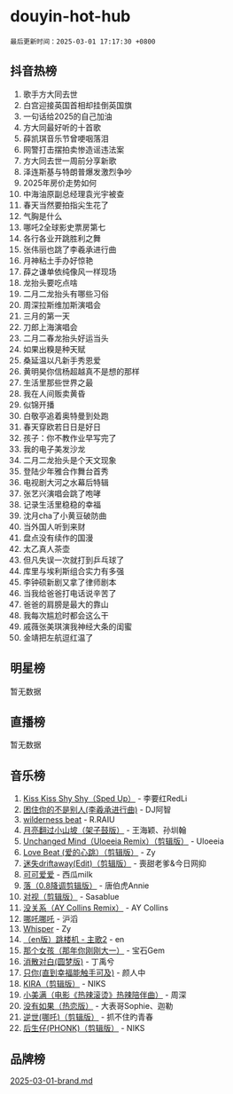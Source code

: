 # douyin-hot-hub

`最后更新时间：2025-03-01 17:17:30 +0800`

## 抖音热榜

1. 歌手方大同去世
1. 白宫迎接英国首相却挂倒英国旗
1. 一句话给2025的自己加油
1. 方大同最好听的十首歌
1. 薛凯琪音乐节曾哽咽落泪
1. 网警打击摆拍卖惨造谣违法案
1. 方大同去世一周前分享新歌
1. 泽连斯基与特朗普爆发激烈争吵
1. 2025年房价走势如何
1. 中海油原副总经理袁光宇被查
1. 春天当然要拍指尖生花了
1. 气胸是什么
1. 哪吒2全球影史票房第七
1. 各行各业开跳胜利之舞
1. 张伟丽也跳了李羲承进行曲
1. 月神粘土手办好惊艳
1. 薛之谦单依纯像风一样现场
1. 龙抬头要吃点啥
1. 二月二龙抬头有哪些习俗
1. 周深拉斯维加斯演唱会
1. 三月的第一天
1. 刀郎上海演唱会
1. 二月二春龙抬头好运当头
1. 如果出糗是种天赋
1. 桑延温以凡新手秀恩爱
1. 黄明昊你信杨超越真不是想的那样
1. 生活里那些世界之最
1. 我在人间贩卖黄昏
1. 似锦开播
1. 白敬亭追着奥特曼到处跑
1. 春天穿欧若日日是好日
1. 孩子：你不教作业早写完了
1. 我的电子美发沙龙
1. 二月二龙抬头是个天文现象
1. 登陆少年雅合作舞台首秀
1. 电视剧大河之水幕后特辑
1. 张艺兴演唱会跳了咆哮
1. 记录生活里稳稳的幸福
1. 沈月cha了小黄豆破防曲
1. 当外国人听到来财
1. 盘点没有续作的国漫
1. 太乙真人茶壶
1. 但凡失误一次就打到乒乓球了
1. 库里与埃利斯组合实力有多强
1. 李钟硕新剧又拿了律师剧本
1. 当我给爸爸打电话说辛苦了
1. 爸爸的肩膀是最大的靠山
1. 我每次尴尬时都会这么干
1. 戚薇张美琪演我神经大条的闺蜜
1. 金靖把左航逗红温了

## 明星榜

暂无数据

## 直播榜

暂无数据

## 音乐榜

1. [Kiss Kiss Shy Shy（Sped Up）](https://sf3-cdn-tos.douyinstatic.com/obj/tos-cn-ve-2774/oYpXDAeGgQK0zfPaji7iKUixpCXFGILeLGmvYA) - 李要红RedLi
1. [困住你的不是别人(李羲承进行曲)](https://sf3-cdn-tos.douyinstatic.com/obj/tos-cn-ve-2774/okWrrVL1iQGZbfHVeCPAe7IaerYfM2jEQi5mNI) - DJ阿智
1. [wilderness beat](https://sf5-hl-cdn-tos.douyinstatic.com/obj/tos-cn-ve-2774/o0oBmODSFCpfFdLRGzAAFC2ah9AIMEQfAOueVE) - R.RAIU
1. [月亮翻过小山坡（架子鼓版）](https://sf5-hl-cdn-tos.douyinstatic.com/obj/tos-cn-ve-2774/oMNeN2LYSVP6MMtoAQFGfeQDeftQqYPEErIl8Y) - 王海颖、孙圳翰
1. [Unchanged Mind（Uloeeia Remix）（剪辑版）](https://sf3-cdn-tos.douyinstatic.com/obj/tos-cn-ve-2774/oIHYu1YfsziJqmggAqBsXOiiI2Y1QB6I61RsMW) - Uloeeia
1. [Love Beat  (爱的心跳）（剪辑版）](https://sf3-cdn-tos.douyinstatic.com/obj/tos-cn-ve-2774/oUlARwvEINIisZ9nCnKMZiYFGfCCYLtDADDBge) - Zy
1. [迷失driftaway(Edit)（剪辑版）](https://sf3-cdn-tos.douyinstatic.com/obj/tos-cn-ve-2774/ogaa1xGNeFO6FCaMgO8PzzAceEI4fBLDMi15H3) - 喪甜老爹&今日网抑
1. [可可爱爱](https://sf3-cdn-tos.douyinstatic.com/obj/tos-cn-ve-2774/0deb1e75aea643b9927ba26aaafa29dd) - 西瓜milk
1. [落（0.8降调剪辑版）](https://sf3-cdn-tos.douyinstatic.com/obj/tos-cn-ve-2774/ociN0WUv3APijBYr6DUmAHmdkZ5MjM6gIF3iA) - 唐伯虎Annie
1. [对视（剪辑版）](https://sf6-cdn-tos.douyinstatic.com/obj/tos-cn-ve-2774/ogKtIhiB0WfAa18F9z3uWODMtZi2ysB1VuAIsQ) - Sasablue
1. [没关系（AY Collins Remix）](https://sf5-hl-cdn-tos.douyinstatic.com/obj/tos-cn-ve-2774/oIBbI5Ghw4zdUCQMJrDEFaAQilZP3EIDSi7MW) - AY Collins
1. [哪吒哪吒](https://sf5-hl-cdn-tos.douyinstatic.com/obj/tos-cn-ve-2774/oUkQCgCDnBanFehFEFQDxCQntAOIfp9gyZYFVo) - 沪滔
1. [Whisper](https://sf3-cdn-tos.douyinstatic.com/obj/tos-cn-ve-2774/oEeYKDxIDCFuArkftgkGqCnG7xZtRC2rEMKBQi) - Zy
1. [（en版）跳楼机 - 主歌2](https://sf3-cdn-tos.douyinstatic.com/obj/tos-cn-ve-2774/oklN6GvgQ2L8DpPeaAGf1gPeyKzjXFwHIwoCZv) - en
1. [那个女孩（那年你刚刚大一）](https://sf3-cdn-tos.douyinstatic.com/obj/tos-cn-ve-2774/o4IZw7TlivwiBBBMA2rIgWrGNIrjFroh6bPqQ) - 宝石Gem
1. [消散对白(圆梦版)](https://sf5-hl-cdn-tos.douyinstatic.com/obj/tos-cn-ve-2774/og4jB5I5IizzoZVAAAzWgBMAsMDWoArfwBOiFs) - 丁禹兮
1. [只你(直到幸福能触手可及)](https://sf5-hl-cdn-tos.douyinstatic.com/obj/tos-cn-ve-2774/o0lBkRDzFTeaVSUz3ZZSCBVtZ5DIMQGfgmEAuE) - 颜人中
1. [KIRA（剪辑版）](https://sf5-hl-cdn-tos.douyinstatic.com/obj/tos-cn-ve-2774/o0Bq3TvdHqOfzihWrHyABMociuMA3Inwsbx9Wi) - NIKS
1. [小美满（电影《热辣滚烫》热辣陪伴曲）](https://sf6-cdn-tos.douyinstatic.com/obj/tos-cn-ve-2774/o0GAn2lSgfZIDUgtevCGDQYnFg4CwnrBaxbTZL) - 周深
1. [没有如果（热恋版）](https://sf5-hl-cdn-tos.douyinstatic.com/obj/tos-cn-ve-2774/o4iETqbxIThtCXlBeV0DfAhZsbCFGhagYupnMx) - 大表哥Sophie、迦勒
1. [逆世(哪吒)（剪辑版）](https://sf3-cdn-tos.douyinstatic.com/obj/tos-cn-ve-2774/oMIEZAfEogrLnzfDWMBiZKCWuXIUFLtRDsOFWs) - 抓不住旳青春
1. [后生仔(PHONK)（剪辑版）](https://sf3-cdn-tos.douyinstatic.com/obj/tos-cn-ve-2774/o0TzmfumdQAJ1aGG9F5LfTXIYeGcqYKRPAeFdJ) - NIKS

## 品牌榜

[2025-03-01-brand.md](2025-03-01-brand.md)
